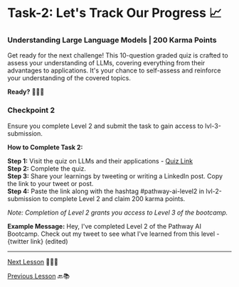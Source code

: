 # Task-2: Let's Track Our Progress 📈
### Understanding Large Language Models | 200 Karma Points

Get ready for the next challenge! This 10-question graded quiz is crafted to assess your understanding of LLMs, covering everything from their advantages to applications. It's your chance to self-assess and reinforce your understanding of the covered topics.

**Ready?** 🚀🤓📝

### Checkpoint 2

Ensure you complete Level 2 and submit the task to gain access to ⁠lvl-3-submission⁠.

**How to Complete Task 2:**

**Step 1:** Visit the quiz on LLMs and their applications - [Quiz Link](https://quizizz.com/join?gc=75516350)  
**Step 2:** Complete the quiz.  
**Step 3:** Share your learnings by tweeting or writing a LinkedIn post. Copy the link to your tweet or post.  
**Step 4:** Paste the link along with the hashtag #pathway-ai-level2 in ⁠lvl-2-submission to complete Level 2 and claim 200 karma points.

*Note: Completion of Level 2 grants you access to Level 3 of the bootcamp.*

**Example Message:**
Hey, I've completed Level 2 of the Pathway AI Bootcamp. Check out my tweet to see what I've learned from this level - {twitter link} (edited)

---

[Next Lesson](https://github.com/gtech-mulearn/Pathway-AI-Bootcamp/blob/main/Word%20Vectors%20Simplified%20Part-1.md) 📖👣🔜

[Previous Lesson](https://github.com/gtech-mulearn/Pathway-AI-Bootcamp/blob/main/Basic%20Of%20LLM%20Part-2.md) 🔙📚
